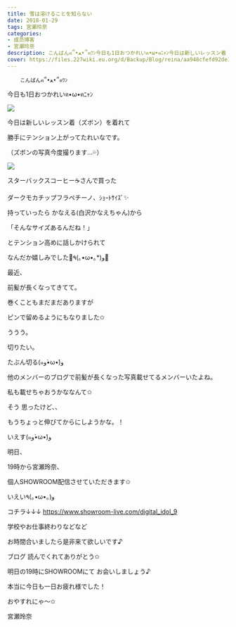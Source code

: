 ```yaml
---
title: 雪は溶けることを知らない
date: 2018-01-29
tags: 宮瀬玲奈
categories: 
- 成员博客
- 宮瀬玲奈
description: こんばんฅ՞•ﻌ•՞ฅﾜﾝ今日も1日おつかれいฅ•ω•ฅﾆｬﾝ今日は新しいレッスン着（ズボン）を着れて勝手にテンション上がってたれいなです。（ズボンの写真今度撮り...
cover: https://files.227wiki.eu.org/d/Backup/Blog/reina/aa948cfefd92de17899786a6cdb33.jpg 
---
```


        こんばんฅ՞•ﻌ•՞ฅﾜﾝ



今日も1日おつかれいฅ•ω•ฅﾆｬﾝ








![](https://files.227wiki.eu.org/d/Backup/Blog/reina/aa948cfefd92de17899786a6cdb33.jpg)







今日は新しいレッスン着（ズボン）を着れて

勝手にテンション上がってたれいなです。



（ズボンの写真今度撮ります...💦）











![](https://files.227wiki.eu.org/d/Backup/Blog/reina/aa948cfefd92de17899786a6cdb33-01.jpg)




スターバックスコーヒー☕️さんで買った

ダークモカチップフラペチーノ、ｼｮｰﾄｻｲｽﾞ✨






持っていったら
かなえる(白沢かなえちゃん)から


「そんなサイズあるんだね！」



とテンション高めに話しかけられて


なんだか嬉しみでした🌟٩(｡•ω•｡*)و🌟













最近、





前髪が長くなってきてて。


巻くこともまだまだありますが

ピンで留めるようにもなりました✩





ううう。



切りたい。





たぶん切る(๑و•̀ω•́)و







他のメンバーのブログで前髪が長くなった写真載せてるメンバーいたよね。


私も載せちゃおうかななんて✩




そう
思ったけど、、





もうちょっと伸びてからにしようかな。！






いえす(๑و•̀ω•́)و



















明日、



19時から宮瀬玲奈、

個人SHOWROOM配信させていただきます✩


いえい٩(｡•ω•｡)و





コチラ↓↓↓
https://www.showroom-live.com/digital_idol_9




学校やお仕事終わりなどなど

お時間合いましたら是非来て欲しいです♪








ブログ
読んでくれてありがとう✩




明日の19時にSHOWROOMにて
お会いしましょう♪


本当に今日も一日お疲れ様でした！


おやすれにゃ～✩



宮瀬玲奈



